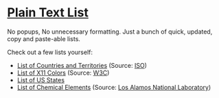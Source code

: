 # [Plain Text List](https://plaintextlist.com)

No popups, No unnecessary formatting. Just a bunch of quick, updated, copy and paste-able lists.

Check out a few lists yourself:

-  [List of Countries and Territories](https://www.plaintextlist.com/geography/list_of_countries_and_territories/) (Source: [ISO](https://www.iso.org/obp/ui/#search))
-  [List of X11 Colors](https://www.plaintextlist.com/tech/list_of_x11_colors) (Source: [W3C](https://www.w3.org/TR/2018/REC-css-color-3-20180619/#svg-color))
-  [List of US States](https://www.plaintextlist.com/geography/list_of_us_states/)
-  [List of Chemical Elements](https://www.plaintextlist.com/science/list_of_chemical_elements/) (Source: [Los Alamos National Laboratory](https://periodic.lanl.gov/list.shtml))
